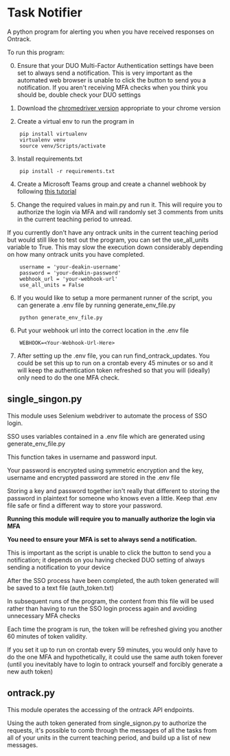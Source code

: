 # Task Notifier 

A python program for alerting you when you have received responses on Ontrack.


To run this program:

0. Ensure that your DUO Multi-Factor Authentication settings have been set to always send a notification. This is very important as the automated web browser is unable to click the button to send you a notification. If you aren't receiving MFA checks when you think you should be, double check your DUO settings

1. Download the [chromedriver version](https://chromedriver.chromium.org/downloads) appropriate to your chrome version

2. Create a virtual env to run the program in
```
    pip install virtualenv
    virtualenv venv
    source venv/Scripts/activate
```
3. Install requirements.txt
```
    pip install -r requirements.txt
```
4. Create a Microsoft Teams group and create a channel webhook by following [this tutorial](https://techcommunity.microsoft.com/t5/microsoft-365-pnp-blog/how-to-configure-and-use-incoming-webhooks-in-microsoft-teams/ba-p/2051118)

5. Change the required values in main.py and run it. This will require you to authorize the login via MFA and will randomly set 3 comments from units in the current teaching period to unread. 

If you currently don't have any ontrack units in the current teaching period but would still like to test out the program, you can set the use_all_units variable to True. This may slow the execution down considerably depending on how many ontrack units you have completed.
```
    username = 'your-deakin-username'
    password = 'your-deakin-password'
    webhook_url = 'your-webhook-url'
    use_all_units = False
```

6. If you would like to setup a more permanent runner of the script, you can generate a .env file by running generate_env_file.py
```
    python generate_env_file.py
```

6. Put your webhook url into the correct location in the .env file
```
    WEBHOOK=<Your-Webhook-Url-Here>
```

7. After setting up the .env file, you can run find_ontrack_updates. You could be set this up to run on a crontab every 45 minutes or so and it will keep the authentication token refreshed so that you will (ideally) only need to do the one MFA check.


## single_singon.py

This module uses Selenium webdriver to automate the process of SSO login.

SSO uses variables contained in a .env file which are generated using generate_env_file.py

This function takes in username and password input.

Your password is encrypted using symmetric encryption and the key, username and encrypted password are stored in the .env file

Storing a key and password together isn't really that different to storing the password in plaintext for someone who knows even a little. Keep that .env file safe or find a different way to store your password.


**Running this module will require you to manually authorize the login via MFA**

**You need to ensure your MFA is set to always send a notification.**

This is important as the script is unable to click the button to send you a notification; it depends on you having checked DUO setting of always sending a notification to your device

After the SSO process have been completed, the auth token generated will be saved to a text file (auth_token.txt)

In subsequent runs of the program, the content from this file will be used rather than having to run the SSO login process again and avoiding unnecessary MFA checks

Each time the program is run, the token will be refreshed giving you another 60 minutes of token validity.

If you set it up to run on crontab every 59 minutes, you would only have to do the one MFA and hypothetically, it could use the same auth token forever (until you inevitably have to login to ontrack yourself and forcibly generate a new auth token)


## ontrack.py

This module operates the accessing of the ontrack API endpoints.

Using the auth token generated from single_signon.py to authorize the requests, it's possible to comb through the messages of all the tasks from all of your units in the current teaching period, and build up a list of new messages.
